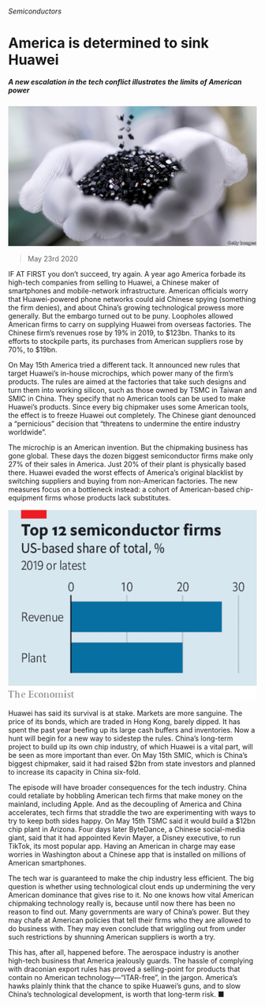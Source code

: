 ###### Semiconductors

# America is determined to sink Huawei 

##### A new escalation in the tech conflict illustrates the limits of American power 

![image](images/20200523_LDP502.jpg) 

> May 23rd 2020 

IF AT FIRST you don’t succeed, try again. A year ago America forbade its high-tech companies from selling to Huawei, a Chinese maker of smartphones and mobile-network infrastructure. American officials worry that Huawei-powered phone networks could aid Chinese spying (something the firm denies), and about China’s growing technological prowess more generally. But the embargo turned out to be puny. Loopholes allowed American firms to carry on supplying Huawei from overseas factories. The Chinese firm’s revenues rose by 19% in 2019, to $123bn. Thanks to its efforts to stockpile parts, its purchases from American suppliers rose by 70%, to $19bn.

On May 15th America tried a different tack. It announced new rules that target Huawei’s in-house microchips, which power many of the firm’s products. The rules are aimed at the factories that take such designs and turn them into working silicon, such as those owned by TSMC in Taiwan and SMIC in China. They specify that no American tools can be used to make Huawei’s products. Since every big chipmaker uses some American tools, the effect is to freeze Huawei out completely. The Chinese giant denounced a “pernicious” decision that “threatens to undermine the entire industry worldwide”.


The microchip is an American invention. But the chipmaking business has gone global. These days the dozen biggest semiconductor firms make only 27% of their sales in America. Just 20% of their plant is physically based there. Huawei evaded the worst effects of America’s original blacklist by switching suppliers and buying from non-American factories. The new measures focus on a bottleneck instead: a cohort of American-based chip-equipment firms whose products lack substitutes.

![image](images/20200523_LDC693.png) 


Huawei has said its survival is at stake. Markets are more sanguine. The price of its bonds, which are traded in Hong Kong, barely dipped. It has spent the past year beefing up its large cash buffers and inventories. Now a hunt will begin for a new way to sidestep the rules. China’s long-term project to build up its own chip industry, of which Huawei is a vital part, will be seen as more important than ever. On May 15th SMIC, which is China’s biggest chipmaker, said it had raised $2bn from state investors and planned to increase its capacity in China six-fold.

The episode will have broader consequences for the tech industry. China could retaliate by hobbling American tech firms that make money on the mainland, including Apple. And as the decoupling of America and China accelerates, tech firms that straddle the two are experimenting with ways to try to keep both sides happy. On May 15th TSMC said it would build a $12bn chip plant in Arizona. Four days later ByteDance, a Chinese social-media giant, said that it had appointed Kevin Mayer, a Disney executive, to run TikTok, its most popular app. Having an American in charge may ease worries in Washington about a Chinese app that is installed on millions of American smartphones.

The tech war is guaranteed to make the chip industry less efficient. The big question is whether using technological clout ends up undermining the very American dominance that gives rise to it. No one knows how vital American chipmaking technology really is, because until now there has been no reason to find out. Many governments are wary of China’s power. But they may chafe at American policies that tell their firms who they are allowed to do business with. They may even conclude that wriggling out from under such restrictions by shunning American suppliers is worth a try.

This has, after all, happened before. The aerospace industry is another high-tech business that America jealously guards. The hassle of complying with draconian export rules has proved a selling-point for products that contain no American technology—“ITAR-free”, in the jargon. America’s hawks plainly think that the chance to spike Huawei’s guns, and to slow China’s technological development, is worth that long-term risk. ■

